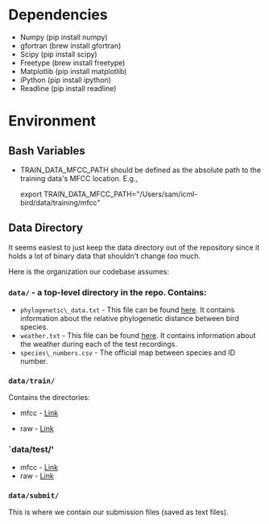 # Dependencies

* Numpy      (pip install numpy)
* gfortran   (brew install gfortran)
* Scipy      (pip install scipy)
* Freetype   (brew install freetype)
* Matplotlib (pip install matplotlib)
* iPython    (pip install ipython)
* Readline   (pip install readline)

# Environment

## Bash Variables
* TRAIN\_DATA\_MFCC\_PATH should be defined as the absolute path to the training
  data's MFCC location. E.g.,

    export TRAIN\_DATA\_MFCC\_PATH="/Users/sam/icml-bird/data/training/mfcc"

## Data Directory

It seems easiest to just keep the data directory out of the repository since
it holds a lot of binary data that shouldn't change _too_ much.

Here is the organization our codebase assumes:

### `data/` - a top-level directory in the repo. Contains:

* `phylogenetic\_data.txt` - This file can be found [here](http://www.kaggle.com/c/the-icml-2013-bird-challenge/download/phylogenetic_distance.txt). It contains information about the relative phylogenetic distance between bird species.
* `weather.txt` - This file can be found [here](http://www.kaggle.com/c/the-icml-2013-bird-challenge/download/weather.txt). It contains information about the weather during each of the test recordings.
* `species\_numbers.csv` - The official map between species and ID number.

###  `data/train/`

Contains the directories:

* mfcc - [Link](http://www.kaggle.com/c/the-icml-2013-bird-challenge/download/train_set_features.zip)

* raw - [Link](http://www.kaggle.com/c/the-icml-2013-bird-challenge/download/train_set.zip)

### `data/test/'

* mfcc - [Link](http://www.kaggle.com/c/the-icml-2013-bird-challenge/download/test_set_features.zip)
* raw - [Link](http://www.kaggle.com/c/the-icml-2013-bird-challenge/download/test_set.zip)

### `data/submit/`

This is where we contain our submission files (saved as text files).
